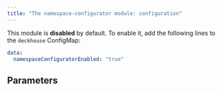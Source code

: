 ```yaml
---
title: "The namespace-configurator module: configuration"
---
```


This module is **disabled** by default. To enable it, add the following lines to the `deckhouse` ConfigMap:

```yaml
data:
  namespaceConfiguratorEnabled: "true"
```

## Parameters

<!-- SCHEMA -->
